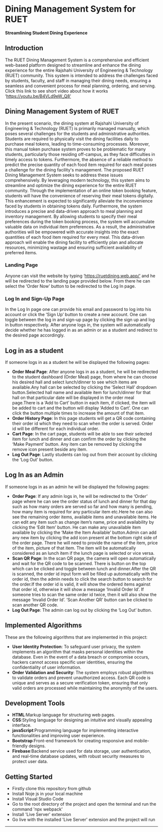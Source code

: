 # Dining Management System for RUET

**Streamlining Student Dining Experience**

## Introduction

The RUET Dining Management System is a comprehensive and efficient web-based platform designed to streamline and enhance the dining experience for the entire Rajshahi University of Engineering & Technology (RUET) community. This system is intended to address the challenges faced by students, faculty, and staff in managing their dining needs, ensuring a seamless and convenient process for meal planning, ordering, and serving. Click this link to see short video about how it works ‘https://youtu.be/B4VLd9eW_Q8’

## Dining Management System of RUET

In the present scenario, the dining system at Rajshahi University of Engineering & Technology (RUET) is primarily managed manually, which poses several challenges for the students and administrative authorities. Students are required to physically visit the dining facilities daily to purchase meal tokens, leading to time-consuming processes. Moreover, this manual token purchase system proves to be problematic for many students, particularly those residing off-campus, as they face difficulties in timely access to tokens. Furthermore, the absence of a reliable method to predict the precise quantity of each food item required for each meal poses a challenge for the dining facility's management.
The proposed RUET Dining Management System seeks to address these issues comprehensively. By leveraging modern technology, this system aims to streamline and optimize the dining experience for the entire RUET community. Through the implementation of an online token booking feature, students will have the convenience of reserving their meal tokens digitally. This enhancement is expected to significantly alleviate the inconvenience faced by students in obtaining tokens daily.
Furthermore, the system introduces a precise and data-driven approach to meal planning and inventory management. By allowing students to specify their meal preferences during the token booking process, the system will accumulate valuable data on individual item preferences. As a result, the administrative authorities will be empowered with accurate insights into the exact quantities of each food item required for every meal. This data-driven approach will enable the dining facility to efficiently plan and allocate resources, minimizing wastage and ensuring sufficient availability of preferred items.

### Landing Page

Anyone can visit the website by typing ‘https://ruetdining.web.app/’ and he will be redirected to the landing page provided below. From there he can select the ‘Order Now’ button to be redirected to the Log In page.

### Log In and Sign-Up Page

In the Log In page one can provide his email and password to log into his account or click the ‘Sign Up’ button to create a new account. One can toggle between the log in and sign-up page by clicking the sign up and log in button respectively. After anyone logs in, the system will automatically decide whether he has logged in as an admin or as a student and redirect to the desired page accordingly. 

## Log in as a student


If someone logs in as a student he will be displayed the following pages:

- **Order Meal Page**: After anyone logs in as a student, he will be redirected to the student dashboard (Order Meal) page, from where he can choose his desired hall and select lunch/dinner to see which items are available.Any hall can be selected by clicking the ‘Select Hall’ dropdown button.Selected hall name and available item for lunch/dinner for that hall on that particular date will be displayed in the order meal page.There is a ‘Add to Cart’ button in each item, if clicked, the item will be added to cart and the button will display ‘Added to Cart’. One can click the button multiple times to increase the amount of that item.
- **Order History Page**: In this page students will get a QR code containing their order id which they need to scan when the order is served. Order id will be different for each individual order.
- **Cart Page**: In the cart page, students will be able to see their selected item for lunch and dinner and can confirm the order by clicking the ‘Make Payment’ button. Any item can be removed by clicking the remove icon present beside any item.
- **Log Out Page**: Lastly students can log out from their account by clicking the ‘Log Out’ button.

## Log In as an Admin

If someone logs in as an admin he will be displayed the following pages:

- **Order Page**: If any admin logs in, he will be redirected to the ‘Order’ page where he can see the order status of lunch and dinner for that day such as how many orders are served so far and how many is pending, how many item is required for any particular item etc.Here he can also see the remaining order items, available items and unavailable items. He can edit any item such as change item’s name, price and availability by clicking the ‘Edit Item’ button. He can make any unavailable item available by clicking the ‘Make the Item Available’ button.Admin can add any new item by clicking the add icon present at the bottom right side of the order page. There he will need to provide the name of the item, price of the item, picture of that item. The item will be automatically considered as an lunch item if the lunch page is selected or vice versa. 
- **Scan QR Page**: In the scan QR page, the camera will open automatically and wait for the QR code to be scanned. There is button on the top which can be clicked and toggle between lunch and dinner.After the QR is scanned, the order id input form will be filled up automatically with the order id, then the admin needs to click the search button to search for the order.If the order id is valid, it will show the ordered items against that order id, otherwise it will show a message ‘Invalid Order Id’. If someone tries to scan the same order id twice, then it will also show the message ‘Invalid Order Id’. ‘Scan Another QR’ button can be clicked to scan another QR code.
- **Log Out Page**: The admin can log out by clicking the ‘Log Out’ button.

## Implemented Algorithms

These are the following algorithms that are implemented in this project:

- **User Identity Protection**: To safeguard user privacy, the system implements an algorithm that masks personal identities within the database. Even in the event of a data breach or compromise occurs, hackers cannot access specific user identities, ensuring the confidentiality of user information.
- **Order Validation and Security**: The system employs robust algorithms to validate orders and prevent unauthorized access. Each QR code is unique and serves as a secure verification token, ensuring that only valid orders are processed while maintaining the anonymity of the users.

## Development Tools

- **HTML**:Markup language for structuring web pages.
- **CSS**:Styling language for designing an intuitive and visually appealing interface.
- **javaScript**:Programming language for implementing interactive functionalities and improving user experience.
- **Bootstrap**:Front-end framework for creating responsive and mobile-friendly designs.
- **Firebase**:Backend service used for data storage, user authentication, and real-time database updates, with robust security measures to protect user data.

## Getting Started

- Firstly clone this repository from github
- Install Noje js in your local machine
- Install Visual Studio Code
- Go to the root directory of the project and open the terminal and run the command 'npx webpack'
- Install 'Live Server' extension 
- Go live with the installed 'Live Server' extension and the project will run




---

